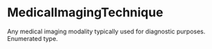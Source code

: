 # MedicalImagingTechnique

Any medical imaging modality typically used for diagnostic purposes. Enumerated type.
